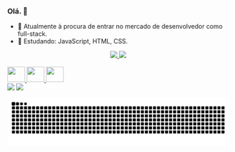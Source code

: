 ### Olá. 👋

- 🔭 Atualmente à procura de entrar no mercado de desenvolvedor como full-stack.
- 🌱 Estudando: JavaScript, HTML, CSS.


<div align="center">
  <a href="https://github.com/claudiosfn">
  <img height="160em" src="https://github-readme-stats.vercel.app/api?username=claudiosfn&show_icons=true&theme=gruvbox&include_all_commits=true&count_private=true"/>
  <img height="160em" src="https://github-readme-stats.vercel.app/api/top-langs/?username=claudiosfn&layout=compact&langs_count=7&theme=gruvbox"/>
</div>

<div style="display: inline_block"><br>
<img aling="center" height="35" width="40" src="https://cdn.jsdelivr.net/gh/devicons/devicon/icons/javascript/javascript-plain.svg" />
<img aling="center" height="35" width="40" src="https://cdn.jsdelivr.net/gh/devicons/devicon/icons/css3/css3-plain.svg" />
<img aling="center" height="35" width="40" src="https://cdn.jsdelivr.net/gh/devicons/devicon/icons/html5/html5-plain.svg" />
</div>
  
<div>
  <a href = "mailto:contatocraudiofelix@gmail.com"><img src="https://img.shields.io/badge/Gmail-D14836?style=for-the-badge&logo=gmail&logoColor=white" target="_blank"></a>
  <a href="https://www.linkedin.com/in/claudio-felix/" target="_blank"><img src="https://img.shields.io/badge/-LinkedIn-%230077B5?style=for-the-badge&logo=linkedin&logoColor=white" target="_blank"></a>
  
![Snake animation](https://github.com/claudiosfn/claudiosfn/blob/output/github-contribution-grid-snake.svg)
</div>
